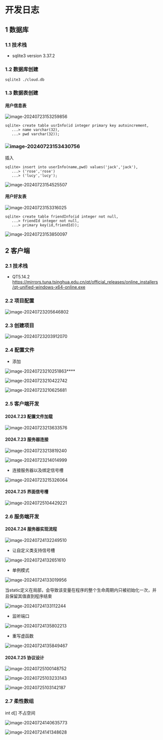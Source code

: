 # 开发日志

## 1 数据库

### 1.1 技术栈

- sqlite3 version 3.37.2

### 1.2 数据库创建

```sqlite
sqlite3 ./cloud.db
```

### 1.3 数据表创建

#### 用户信息表

![image-20240723153259856](images/image-20240723153259856.png)

```sqlite
sqlite> create table usrInfo(id integer primary key autoincrement,
   ...> name varchar(32),
   ...> pwd varchar(32));
```

### ![image-20240723153430756](images/image-20240723153430756.png)

插入

```sqlite
sqlite> insert into userInfo(name,pwd) values('jack','jack'),
   ...> ('rose','rose')
   ...> ('lucy','lucy');
```

![image-20240723154525507](images/image-20240723154525507.png)

#### 用户好友表

![image-20240723153316025](images/image-20240723153316025.png)

```sqlite
sqlite> create table friendInfo(id integer not null,
   ...> friendId integer not null,
   ...> primary key(id,friendId));
```

![image-20240723153850097](images/image-20240723153850097.png)

## 2 客户端

### 2.1 技术栈

- QT5.14.2 https://mirrors.tuna.tsinghua.edu.cn/qt/official_releases/online_installers/qt-unified-windows-x64-online.exe

### 2.2 项目配置

![image-20240723205646802](images/image-20240723205646802.png)

### 2.3 创建项目

![image-20240723203912070](images/image-20240723203912070.png)

### 2.4 配置文件

- 添加

![image-20240723210251863](images/image-20240723210251863.png)****

![image-20240723210422742](images/image-20240723210422742.png)

![image-20240723210625681](images/image-20240723210625681.png)

### 2.5 客户端开发

#### 2024.7.23 配置文件加载

![image-20240723213633576](images/image-20240723213633576.png)

#### 2024.7.23 服务器连接

![image-20240723213819240](images/image-20240723213819240.png)

![image-20240723214014999](images/image-20240723214014999.png)

- 连接服务器以及绑定信号槽

![image-20240723215326064](images/image-20240723215326064.png)

#### 2024.7.25 界面信号槽

![image-20240725104429221](images/image-20240725104429221.png)

### 2.6 服务端开发

#### 2024.7.24 服务器实现流程

![image-20240724132249510](images/image-20240724132249510.png)

- 让自定义类支持信号槽

![image-20240724132651610](images/image-20240724132651610.png)

- 单例模式

![image-20240724133019956](images/image-20240724133019956.png)

当static定义在局部，会导致该变量在程序的整个生命周期内只被初始化一次，并且保留其值直到程序结束

![image-20240724133112244](images/image-20240724133112244.png)

- 监听端口

![image-20240724135802213](images/image-20240724135802213.png)

- 重写虚函数

![image-20240724135849467](images/image-20240724135849467.png)

#### 2024.7.25 协议设计

![image-20240725100148752](images/image-20240725100148752.png)

![image-20240725103233143](images/image-20240725103233143.png)

![image-20240725103142187](images/image-20240725103142187.png)

### 2.7 柔性数组

int d[] 不占空间

![image-20240724140635773](images/image-20240724140635773.png)

![image-20240724141348628](images/image-20240724141348628.png)